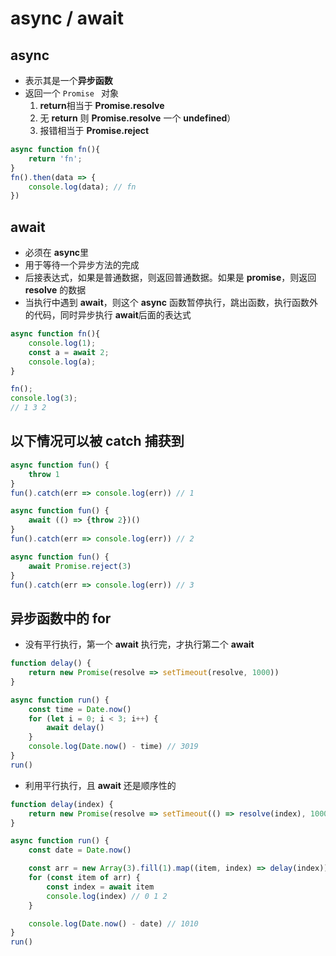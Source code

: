 # async / await

## async

- 表示其是一个**异步函数**
- 返回一个 `Promise ` 对象
  1. **return**相当于 **Promise.resolve**
  2. 无 **return** 则 **Promise.resolve** 一个 **undefined**）
  3. 报错相当于 **Promise.reject**

```javascript
async function fn(){
	return 'fn';
}
fn().then(data => {
	console.log(data); // fn
})
```

## await

- 必须在 **async**里
- 用于等待一个异步方法的完成
- 后接表达式，如果是普通数据，则返回普通数据。如果是 **promise**，则返回 **resolve** 的数据
- 当执行中遇到 **await**，则这个 **async** 函数暂停执行，跳出函数，执行函数外的代码，同时异步执行 **await**后面的表达式

```javascript
async function fn(){
    console.log(1);
    const a = await 2;
    console.log(a);
}

fn();
console.log(3);
// 1 3 2
```

## 以下情况可以被 **catch** 捕获到

```js
async function fun() {
	throw 1
}
fun().catch(err => console.log(err)) // 1
```

```js
async function fun() {
	await (() => {throw 2})()
}
fun().catch(err => console.log(err)) // 2
```

```js
async function fun() {
	await Promise.reject(3)
}
fun().catch(err => console.log(err)) // 3
```

## 异步函数中的 **for**

- 没有平行执行，第一个 **await** 执行完，才执行第二个 **await**

```js
function delay() {
	return new Promise(resolve => setTimeout(resolve, 1000))
}

async function run() {
	const time = Date.now()
	for (let i = 0; i < 3; i++) {
		await delay()
	}
	console.log(Date.now() - time) // 3019
}
run()
```

- 利用平行执行，且 **await** 还是顺序性的

```js
function delay(index) {
	return new Promise(resolve => setTimeout(() => resolve(index), 1000))
}

async function run() {
	const date = Date.now()

	const arr = new Array(3).fill(1).map((item, index) => delay(index))
	for (const item of arr) {
		const index = await item
		console.log(index) // 0 1 2
	}

	console.log(Date.now() - date) // 1010
}
run()
```

